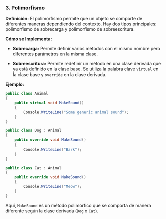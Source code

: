 ### **3. Polimorfismo**

**Definición:**
El polimorfismo permite que un objeto se comporte de diferentes maneras dependiendo del contexto. Hay dos tipos principales: polimorfismo de sobrecarga y polimorfismo de sobreescritura.

**Cómo se Implementa:**

- **Sobrecarga:** Permite definir varios métodos con el mismo nombre pero diferentes parámetros en la misma clase.

- **Sobreescritura:** Permite redefinir un método en una clase derivada que ya está definido en la clase base. Se utiliza la palabra clave `virtual` en la clase base y `override` en la clase derivada.

**Ejemplo:**

```csharp
public class Animal
{
    public virtual void MakeSound()
    {
        Console.WriteLine("Some generic animal sound");
    }
}

public class Dog : Animal
{
    public override void MakeSound()
    {
        Console.WriteLine("Bark");
    }
}

public class Cat : Animal
{
    public override void MakeSound()
    {
        Console.WriteLine("Meow");
    }
}
```

Aquí, `MakeSound` es un método polimórfico que se comporta de manera diferente según la clase derivada (`Dog` o `Cat`).